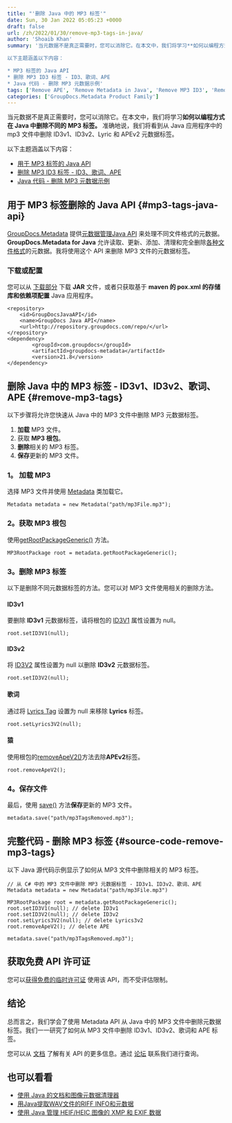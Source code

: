 ```yaml
---
title: "'删除 Java 中的 MP3 标签'"
date: Sun, 30 Jan 2022 05:05:23 +0000
draft: false
url: /zh/2022/01/30/remove-mp3-tags-in-java/
author: 'Shoaib Khan'
summary: '当元数据不是真正需要时，您可以消除它。在本文中，我们将学习**如何以编程方式在 Java 中删除不同的 MP3 标签。** 准确地说，我们将看到从 Java 应用程序中的 mp3 文件中删除 ID3v1、ID3v2、Lyric 和 APEv2 元数据标签。

以下主题涵盖以下内容：

* MP3 标签的 Java API
* 删除 MP3 ID3 标签 - ID3、歌词、APE
* Java 代码 - 删除 MP3 元数据示例'
tags: ['Remove APE', 'Remove Metadata in Java', 'Remove MP3 ID3', 'Remove MP3 Metadata', 'Remove MP3 Tags', 'Remove MP3 Tags in Java']
categories: ['GroupDocs.Metadata Product Family']
---
```


当元数据不是真正需要时，您可以消除它。在本文中，我们将学习**如何以编程方式在 Java 中删除不同的 MP3 标签。** 准确地说，我们将看到从 Java 应用程序中的 mp3 文件中删除 ID3v1、ID3v2、Lyric 和 APEv2 元数据标签。

以下主题涵盖以下内容：

* [用于 MP3 标签的 Java API](#mp3-tags-java-api)
* [删除 MP3 ID3 标签 - ID3、歌词、APE](#remove-mp3-tags)
* [Java 代码 - 删除 MP3 元数据示例](#source-code-remove-mp3-tags)

## 用于 MP3 标签删除的 Java API {#mp3-tags-java-api}

[GroupDocs.Metadata](https://products.groupdocs.com/metadata) 提供[元数据管理Java API](https://products.groupdocs.com/metadata/java/) 来处理不同文件格式的元数据。 **GroupDocs.Metadata for Java** 允许读取、更新、添加、清理和完全删除[各种文件格式](https://docs.groupdocs.com/metadata/java/supported-document-formats/)的元数据。我将使用这个 API 来删除 MP3 文件的元数据标签。

### 下载或配置

您可以从 [下载部分](https://downloads.groupdocs.com/metadata) 下载 **JAR** 文件，或者只获取基于 **maven 的 pox.xml 的存储库和依赖项配置** Java 应用程序。

```
<repository>
	<id>GroupDocsJavaAPI</id>
	<name>GroupDocs Java API</name>
	<url>http://repository.groupdocs.com/repo/</url>
</repository>
<dependency>
        <groupId>com.groupdocs</groupId>
        <artifactId>groupdocs-metadata</artifactId>
        <version>21.8</version> 
</dependency>
```

## 删除 Java 中的 MP3 标签 - ID3v1、ID3v2、歌词、APE {#remove-mp3-tags}

以下步骤将允许您快速从 Java 中的 MP3 文件中删除 MP3 元数据标签。

1. **加载** MP3 文件。
2. 获取 **MP3 根包**。
3. **删除**相关的 MP3 标签。
4. **保存**更新的 MP3 文件。

### 1。 **加载 MP3**

选择 MP3 文件并使用 [Metadata](https://apireference.groupdocs.com/metadata/java/com.groupdocs.metadata/Metadata) 类加载它。

```
Metadata metadata = new Metadata("path/mp3File.mp3");
```

### 2。获取 MP3 根包

使用[getRootPackageGeneric()](https://apireference.groupdocs.com/metadata/java/com.groupdocs.metadata/Metadata#getRootPackageGeneric()) 方法。

```
MP3RootPackage root = metadata.getRootPackageGeneric();
```

### 3。删除 MP3 标签

以下是删除不同元数据标签的方法。您可以对 MP3 文件使用相关的删除方法。

#### **ID3v**1

要删除 **ID3v1** 元数据标签，请将根包的 [ID3V1](https://apireference.groupdocs.com/metadata/java/com.groupdocs.metadata.core/ID3V1Tag) 属性设置为 null。

```
root.setID3V1(null);
```

#### **ID3v2**

将 [ID3V2](https://apireference.groupdocs.com/metadata/java/com.groupdocs.metadata.core/ID3V2Tag) 属性设置为 null 以删除 **ID3v2** 元数据标签。

```
root.setID3V2(null);
```

#### **歌词**

通过将 [Lyrics Tag](https://apireference.groupdocs.com/metadata/java/com.groupdocs.metadata.core/LyricsTag) 设置为 null 来移除 **Lyrics** 标签。

```
root.setLyrics3V2(null);
```

#### **猿**

使用根包的[removeApeV2()](https://apireference.groupdocs.com/metadata/java/com.groupdocs.metadata.core/MP3RootPackage#removeApeV2())方法去除**APEv2**标签。

```
root.removeApeV2();
```

### 4。保存文件

最后，使用 [save()](https://apireference.groupdocs.com/metadata/java/com.groupdocs.metadata/Metadata#save()) 方法**保存**更新的 MP3 文件。

```
metadata.save("path/mp3TagsRemoved.mp3");
```

## 完整代码 - 删除 MP3 标签 {#source-code-remove-mp3-tags}

以下 Java 源代码示例显示了如何从 MP3 文件中删除相关的 MP3 标签。

```
// 从 C# 中的 MP3 文件中删除 MP3 元数据标签 - ID3v1、ID3v2、歌词、APE
Metadata metadata = new Metadata("path/mp3File.mp3")

MP3RootPackage root = metadata.getRootPackageGeneric();
root.setID3V1(null); // delete ID3v1
root.setID3V2(null); // delete ID3v2
root.setLyrics3V2(null); // delete Lyrics3v2
root.removeApeV2(); // delete APE

metadata.save("path/mp3TagsRemoved.mp3");
```

## 获取免费 API 许可证

您可以[获得免费的临时许可证](https://purchase.groupdocs.com/temporary-license) 使用该 API，而不受评估限制。

## 结论

总而言之，我们学会了使用 Metadata API 从 Java 中的 MP3 文件中删除元数据标签。我们一一研究了如何从 MP3 文件中删除 ID3v1、ID3v2、歌词和 APE 标签。

您可以从 [文档](https://docs.groupdocs.com/metadata/java/) 了解有关 API 的更多信息。通过 [论坛](https://forum.groupdocs.com/) 联系我们进行查询。

## 也可以看看

* [使用 Java 的文档和图像元数据清理器](https://blog.groupdocs.com/2020/12/17/remove-metadata-from-documents-and-images-using-java/)
* [用Java提取WAV文件的RIFF INFO和元数据](https://blog.groupdocs.com/2021/03/22/extract-riff-info-and-metadata-of-wav-files-in-java/)
* [使用 Java 管理 HEIF/HEIC 图像的 XMP 和 EXIF 数据](https://blog.groupdocs.com/2021/05/10/xmp-and-exif-data-of-heif-heic-images-using-java/)





